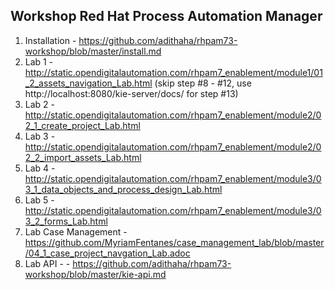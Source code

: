 ## Workshop Red Hat Process Automation Manager

1. Installation - https://github.com/adithaha/rhpam73-workshop/blob/master/install.md
2. Lab 1 - http://static.opendigitalautomation.com/rhpam7_enablement/module1/01_2_assets_navigation_Lab.html (skip step #8 - #12, use http://localhost:8080/kie-server/docs/ for step #13)
3. Lab 2 - http://static.opendigitalautomation.com/rhpam7_enablement/module2/02_1_create_project_Lab.html
4. Lab 3 - http://static.opendigitalautomation.com/rhpam7_enablement/module2/02_2_import_assets_Lab.html
5. Lab 4 - http://static.opendigitalautomation.com/rhpam7_enablement/module3/03_1_data_objects_and_process_design_Lab.html
6. Lab 5 - http://static.opendigitalautomation.com/rhpam7_enablement/module3/03_2_forms_Lab.html
7. Lab Case Management - https://github.com/MyriamFentanes/case_management_lab/blob/master/04_1_case_project_navgation_Lab.adoc
8. Lab API -  - https://github.com/adithaha/rhpam73-workshop/blob/master/kie-api.md
